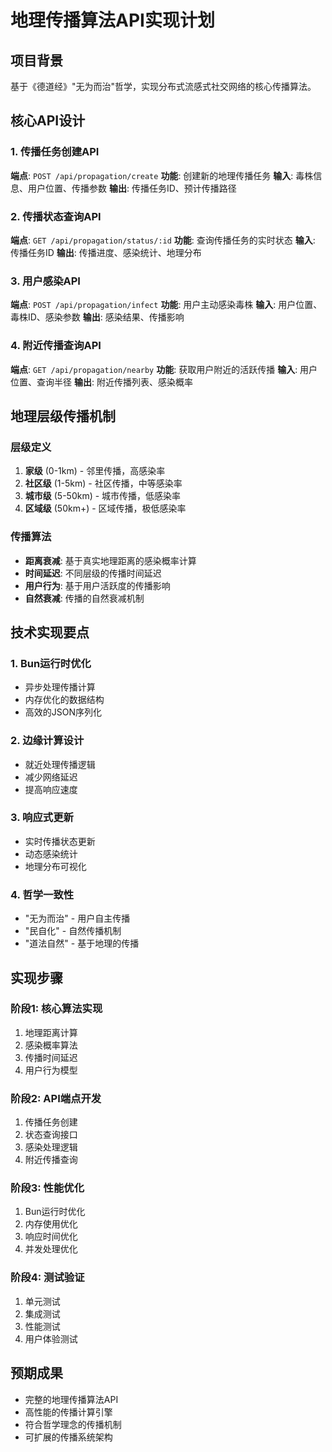 # 地理传播算法API实现计划

## 项目背景
基于《德道经》"无为而治"哲学，实现分布式流感式社交网络的核心传播算法。

## 核心API设计

### 1. 传播任务创建API
**端点**: `POST /api/propagation/create`
**功能**: 创建新的地理传播任务
**输入**: 毒株信息、用户位置、传播参数
**输出**: 传播任务ID、预计传播路径

### 2. 传播状态查询API
**端点**: `GET /api/propagation/status/:id`
**功能**: 查询传播任务的实时状态
**输入**: 传播任务ID
**输出**: 传播进度、感染统计、地理分布

### 3. 用户感染API
**端点**: `POST /api/propagation/infect`
**功能**: 用户主动感染毒株
**输入**: 用户位置、毒株ID、感染参数
**输出**: 感染结果、传播影响

### 4. 附近传播查询API
**端点**: `GET /api/propagation/nearby`
**功能**: 获取用户附近的活跃传播
**输入**: 用户位置、查询半径
**输出**: 附近传播列表、感染概率

## 地理层级传播机制

### 层级定义
1. **家级** (0-1km) - 邻里传播，高感染率
2. **社区级** (1-5km) - 社区传播，中等感染率
3. **城市级** (5-50km) - 城市传播，低感染率
4. **区域级** (50km+) - 区域传播，极低感染率

### 传播算法
- **距离衰减**: 基于真实地理距离的感染概率计算
- **时间延迟**: 不同层级的传播时间延迟
- **用户行为**: 基于用户活跃度的传播影响
- **自然衰减**: 传播的自然衰减机制

## 技术实现要点

### 1. Bun运行时优化
- 异步处理传播计算
- 内存优化的数据结构
- 高效的JSON序列化

### 2. 边缘计算设计
- 就近处理传播逻辑
- 减少网络延迟
- 提高响应速度

### 3. 响应式更新
- 实时传播状态更新
- 动态感染统计
- 地理分布可视化

### 4. 哲学一致性
- "无为而治" - 用户自主传播
- "民自化" - 自然传播机制
- "道法自然" - 基于地理的传播

## 实现步骤

### 阶段1: 核心算法实现
1. 地理距离计算
2. 感染概率算法
3. 传播时间延迟
4. 用户行为模型

### 阶段2: API端点开发
1. 传播任务创建
2. 状态查询接口
3. 感染处理逻辑
4. 附近传播查询

### 阶段3: 性能优化
1. Bun运行时优化
2. 内存使用优化
3. 响应时间优化
4. 并发处理优化

### 阶段4: 测试验证
1. 单元测试
2. 集成测试
3. 性能测试
4. 用户体验测试

## 预期成果
- 完整的地理传播算法API
- 高性能的传播计算引擎
- 符合哲学理念的传播机制
- 可扩展的传播系统架构
